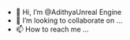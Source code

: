 - 👋 Hi, I’m @AdithyaUnreal Engine
- 💞️ I’m looking to collaborate on ...
- 📫 How to reach me ...

<!---
ShadoCyborg/ShadoCyborg is a ✨ special ✨ repository because its `README.md` (this file) appears on your GitHub profile.
You can click the Preview link to take a look at your changes.
--->
